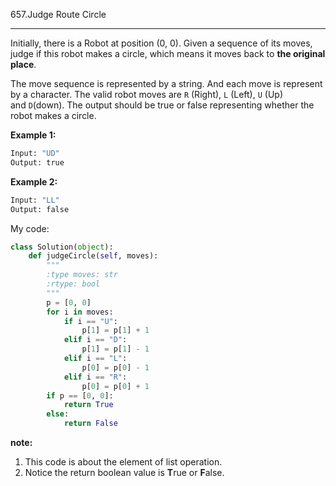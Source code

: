 657.Judge Route Circle

---

Initially, there is a Robot at position (0, 0). Given a sequence of its moves, judge if this robot makes a circle, which means it moves back to **the original place**.

The move sequence is represented by a string. And each move is represent by a character. The valid robot moves are `R` (Right), `L` (Left), `U` (Up) and `D`(down). The output should be true or false representing whether the robot makes a circle.

**Example 1:**

```python
Input: "UD"
Output: true
```

**Example 2:**

```python
Input: "LL"
Output: false
```

My code:

```python
class Solution(object):
    def judgeCircle(self, moves):
        """
        :type moves: str
        :rtype: bool
        """
        p = [0, 0]
        for i in moves:
            if i == "U":
                p[1] = p[1] + 1
            elif i == "D":
                p[1] = p[1] - 1
            elif i == "L":
                p[0] = p[0] - 1
            elif i == "R":
                p[0] = p[0] + 1
        if p == [0, 0]:
            return True
        else:
            return False
```

**note:**

1. This  code is about the element of list operation.
2. Notice the return boolean value is **T**rue or **F**alse.

